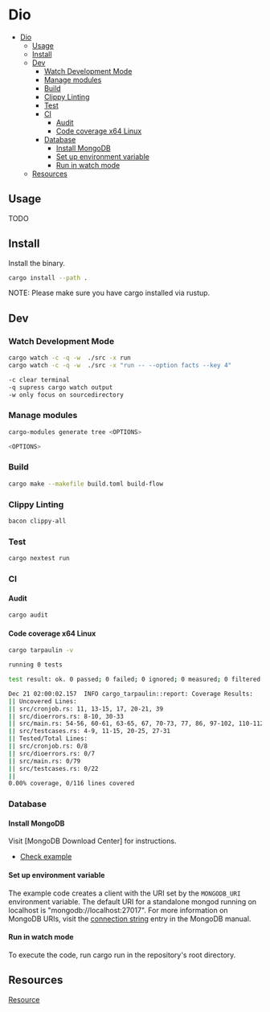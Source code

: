 # Dio

- [Dio](#dio)
  - [Usage](#usage)
  - [Install](#install)
  - [Dev](#dev)
    - [Watch Development Mode](#watch-development-mode)
    - [Manage modules](#manage-modules)
    - [Build](#build)
    - [Clippy Linting](#clippy-linting)
    - [Test](#test)
    - [CI](#ci)
      - [Audit](#audit)
      - [Code coverage x64 Linux](#code-coverage-x64-linux)
    - [Database](#database)
      - [Install MongoDB](#install-mongodb)
      - [Set up environment variable](#set-up-environment-variable)
      - [Run in watch mode](#run-in-watch-mode)
  - [Resources](#resources)

## Usage

TODO

## Install

Install the binary.

```bash
cargo install --path .
```

NOTE: Please make sure you have cargo installed via rustup.

## Dev

### Watch Development Mode

```bash
cargo watch -c -q -w  ./src -x run
cargo watch -c -q -w  ./src -x "run -- --option facts --key 4"
```

```sh
-c clear terminal
-q supress cargo watch output
-w only focus on sourcedirectory
```

### Manage modules

```bash
cargo-modules generate tree <OPTIONS>

<OPTIONS>
```

### Build

```bash
cargo make --makefile build.toml build-flow
```

### Clippy Linting

```bash
bacon clippy-all
```

### Test

```bash
cargo nextest run
```

### CI

#### Audit

```bash
cargo audit
```

#### Code coverage x64 Linux

```bash
cargo tarpaulin -v
```

```bash
running 0 tests

test result: ok. 0 passed; 0 failed; 0 ignored; 0 measured; 0 filtered out; finished in 0.00s

Dec 21 02:00:02.157  INFO cargo_tarpaulin::report: Coverage Results:
|| Uncovered Lines:
|| src/cronjob.rs: 11, 13-15, 17, 20-21, 39
|| src/dioerrors.rs: 8-10, 30-33
|| src/main.rs: 54-56, 60-61, 63-65, 67, 70-73, 77, 86, 97-102, 110-112, 114-116, 120-122, 124-126, 134-137, 139-141, 151-154, 156-158, 171, 177, 179, 181-183, 185, 187, 190, 196, 198, 200-202, 204, 206, 210-218, 220, 222-227
|| src/testcases.rs: 4-9, 11-15, 20-25, 27-31
|| Tested/Total Lines:
|| src/cronjob.rs: 0/8
|| src/dioerrors.rs: 0/7
|| src/main.rs: 0/79
|| src/testcases.rs: 0/22
||
0.00% coverage, 0/116 lines covered
```

### Database

#### Install MongoDB

Visit [MongoDB Download Center] for instructions.

- [Check example](https://github.com/actix/examples/blob/master/databases/mongodb/src/main.rs)

#### Set up environment variable

The example code creates a client with the URI set by the `MONGODB_URI`
environment variable. The default URI for a standalone mongod running on
localhost is "mongodb://localhost:27017". For more information on MongoDB URIs,
visit the [connection string](https://docs.mongodb.com/manual/reference/connection-string/) entry in the MongoDB manual.

#### Run in watch mode

To execute the code, run cargo run in the repository's root directory.

## Resources

[Resource](https://www.mongodb.com/developer/languages/rust/rust-mongodb-crud-tutorial/)
